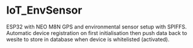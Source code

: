 # IoT_EnvSensor

ESP32 with NEO M8N GPS and environmental sensor setup with SPIFFS. Automatic device registration on first initialisation then push data back to wesite to store in database when device is whitelisted (activated). 
